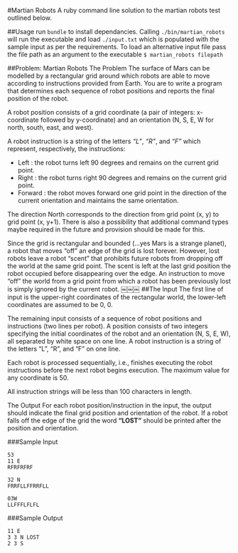 #Martian Robots
A ruby command line solution to the martian robots test outlined below.

##Usage
run `bundle` to install dependancies.
Calling `./bin/martian_robots` will run the executable and load `./input.txt` which is populated with the sample input as per the requirements.
To load an alternative input file pass the file path as an argument to the executable `$ martian_robots filepath`

##Problem: Martian Robots The Problem
The surface of Mars can be modelled by a rectangular grid around which robots are able to move according to instructions provided from Earth. You are to write a program that determines each sequence of robot positions and reports the final position of the robot.

A robot position consists of a grid coordinate (a pair of integers: x-coordinate followed by y-coordinate) and an orientation (N, S, E, W for north, south, east, and west).

A robot instruction is a string of the letters *“L”*, *“R”*, and *“F”* which represent, respectively, the instructions:
 - Left : the robot turns left 90 degrees and remains on the current grid point.
 - Right : the robot turns right 90 degrees and remains on the current grid point.
 - Forward : the robot moves forward one grid point in the direction of the current orientation and maintains the same orientation.

The direction North corresponds to the direction from grid point (x, y) to grid point (x, y+1). There is also a possibility that additional command types maybe required in the future and provision should be made for this.

Since the grid is rectangular and bounded (...yes Mars is a strange planet), a robot that moves “off” an edge of the grid is lost forever. However, lost robots leave a robot “scent” that prohibits future robots from dropping off the world at the same grid point. The scent is left at the last grid position the robot occupied before disappearing over the edge. An instruction to move “off” the world from a grid point from which a robot has been previously lost is simply ignored by the current robot.
￼￼￼
##The Input
The first line of input is the upper-right coordinates of the rectangular world, the lower-left coordinates are assumed to be 0, 0.

The remaining input consists of a sequence of robot positions and instructions (two lines per robot). A position consists of two integers specifying the initial coordinates of the robot and an orientation (N, S, E, W), all separated by white space on one line. A robot instruction is a string of the letters “L”, “R”, and “F” on one line.

Each robot is processed sequentially, i.e., finishes executing the robot instructions before the next robot begins execution.
The maximum value for any coordinate is 50.

All instruction strings will be less than 100 characters in length.

The Output
For each robot position/instruction in the input, the output should indicate the final grid position and orientation of the robot. If a robot falls off the edge of the grid the word **“LOST”** should be printed after the position and orientation.

###Sample Input
```
53
11 E
RFRFRFRF

32 N
FRRFLLFFRRFLL

03W
LLFFFLFLFL
```
###Sample Output
```
11 E
3 3 N LOST
2 3 S
```
